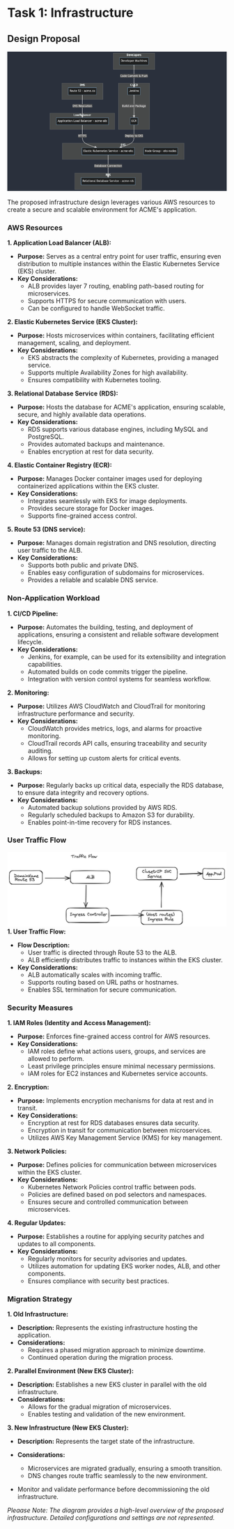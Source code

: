 # Task 1: Infrastructure

## Design Proposal
![Alt text](cloud_arch.png)

The proposed infrastructure design leverages various AWS resources to create a secure and scalable environment for ACME's application.

### AWS Resources

**1. Application Load Balancer (ALB):**
   - **Purpose:** Serves as a central entry point for user traffic, ensuring even distribution to multiple instances within the Elastic Kubernetes Service (EKS) cluster.
   - **Key Considerations:**
     - ALB provides layer 7 routing, enabling path-based routing for microservices.
     - Supports HTTPS for secure communication with users.
     - Can be configured to handle WebSocket traffic.

**2. Elastic Kubernetes Service (EKS Cluster):**
   - **Purpose:** Hosts microservices within containers, facilitating efficient management, scaling, and deployment.
   - **Key Considerations:**
     - EKS abstracts the complexity of Kubernetes, providing a managed service.
     - Supports multiple Availability Zones for high availability.
     - Ensures compatibility with Kubernetes tooling.

**3. Relational Database Service (RDS):**
   - **Purpose:** Hosts the database for ACME's application, ensuring scalable, secure, and highly available data operations.
   - **Key Considerations:**
     - RDS supports various database engines, including MySQL and PostgreSQL.
     - Provides automated backups and maintenance.
     - Enables encryption at rest for data security.

**4. Elastic Container Registry (ECR):**
   - **Purpose:** Manages Docker container images used for deploying containerized applications within the EKS cluster.
   - **Key Considerations:**
     - Integrates seamlessly with EKS for image deployments.
     - Provides secure storage for Docker images.
     - Supports fine-grained access control.

**5. Route 53 (DNS service):**
   - **Purpose:** Manages domain registration and DNS resolution, directing user traffic to the ALB.
   - **Key Considerations:**
     - Supports both public and private DNS.
     - Enables easy configuration of subdomains for microservices.
     - Provides a reliable and scalable DNS service.

### Non-Application Workload

**1. CI/CD Pipeline:**
   - **Purpose:** Automates the building, testing, and deployment of applications, ensuring a consistent and reliable software development lifecycle.
   - **Key Considerations:**
     - Jenkins, for example, can be used for its extensibility and integration capabilities.
     - Automated builds on code commits trigger the pipeline.
     - Integration with version control systems for seamless workflow.

**2. Monitoring:**
   - **Purpose:** Utilizes AWS CloudWatch and CloudTrail for monitoring infrastructure performance and security.
   - **Key Considerations:**
     - CloudWatch provides metrics, logs, and alarms for proactive monitoring.
     - CloudTrail records API calls, ensuring traceability and security auditing.
     - Allows for setting up custom alerts for critical events.

**3. Backups:**
   - **Purpose:** Regularly backs up critical data, especially the RDS database, to ensure data integrity and recovery options.
   - **Key Considerations:**
     - Automated backup solutions provided by AWS RDS.
     - Regularly scheduled backups to Amazon S3 for durability.
     - Enables point-in-time recovery for RDS instances.

### User Traffic Flow
![Alt text](Traffic_Flow.png)
**1. User Traffic Flow:**
   - **Flow Description:**
     - User traffic is directed through Route 53 to the ALB.
     - ALB efficiently distributes traffic to instances within the EKS cluster.
   - **Key Considerations:**
     - ALB automatically scales with incoming traffic.
     - Supports routing based on URL paths or hostnames.
     - Enables SSL termination for secure communication.


### Security Measures
**1. IAM Roles (Identity and Access Management):**
   - **Purpose:** Enforces fine-grained access control for AWS resources.
   - **Key Considerations:**
     - IAM roles define what actions users, groups, and services are allowed to perform.
     - Least privilege principles ensure minimal necessary permissions.
     - IAM roles for EC2 instances and Kubernetes service accounts.


**2. Encryption:**
   - **Purpose:** Implements encryption mechanisms for data at rest and in transit.
   - **Key Considerations:**
     - Encryption at rest for RDS databases ensures data security.
     - Encryption in transit for communication between microservices.
     - Utilizes AWS Key Management Service (KMS) for key management.

**3. Network Policies:**
   - **Purpose:** Defines policies for communication between microservices within the EKS cluster.
   - **Key Considerations:**
     - Kubernetes Network Policies control traffic between pods.
     - Policies are defined based on pod selectors and namespaces.
     - Ensures secure and controlled communication between microservices.


**4. Regular Updates:**
   - **Purpose:** Establishes a routine for applying security patches and updates to all components.
   - **Key Considerations:**
     - Regularly monitors for security advisories and updates.
     - Utilizes automation for updating EKS worker nodes, ALB, and other components.
     - Ensures compliance with security best practices.

### Migration Strategy
**1. Old Infrastructure:**
   - **Description:** Represents the existing infrastructure hosting the application.
   - **Considerations:**
     - Requires a phased migration approach to minimize downtime.
     - Continued operation during the migration process.

**2. Parallel Environment (New EKS Cluster):**
   - **Description:** Establishes a new EKS cluster in parallel with the old infrastructure.
   - **Considerations:**
     - Allows for the gradual migration of microservices.
     - Enables testing and validation of the new environment.

**3. New Infrastructure (New EKS Cluster):**
   - **Description:** Represents the target state of the infrastructure.
   - **Considerations:**
     - Microservices are migrated gradually, ensuring a smooth transition.
     - DNS changes route traffic seamlessly to the new environment.

   - Monitor and validate performance before decommissioning the old infrastructure.

*Pleaase Note: The diagram provides a high-level overview of the proposed infrastructure. Detailed configurations and settings are not represented.*
